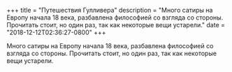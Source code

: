 
+++
title = "Путешествия Гулливера"
description = "Много сатиры на Европу начала 18 века, разбавлена философией со взгляда со стороны. Прочитать стоит, но один раз, так как некоторые вещи устарели."
date = "2018-12-12T02:36:27-0800"
+++

Много сатиры на Европу начала 18 века, разбавлена философией со взгляда со стороны. Прочитать стоит, но один раз, так как некоторые вещи устарели.
